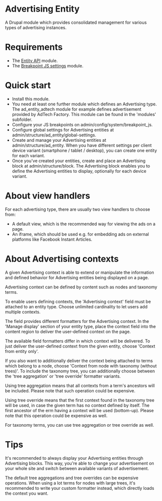 # Advertising Entity

A Drupal module which provides consolidated management for various types of
advertising instances.

# Requirements

- The <a href="https://www.drupal.org/project/entity">Entity API</a> module.
- The <a href="https://www.drupal.org/project/breakpoint_js_settings">
Breakpoint JS settings</a> module.

# Quick start

- Install this module.
- You need at least one further module which defines an Advertising type.
  The ad_entity_adtech module for example defines advertisement provided by
  AdTech Factory. This module can be found in the 'modules' subfolder.
- Configure your JS breakpoints on admin/config/system/breakpoint_js. 
- Configure global settings for Advertising entities
  at admin/structure/ad_entity/global-settings.
- Create and manage your Advertising entities at admin/structure/ad_entity.
  When you have different settings per client device variant
  (smartphone / tablet / desktop), you can create one entity for each variant.
- Once you've created your entities, create and place an Advertising block at
  admin/structure/block. The Advertising block enables you to define the
  Advertising entities to display, optionally for each device variant.

# About view handlers

For each advertising type, there are usually two view handlers to choose from:
 - A default view, which is the recommended way for viewing the ads on a page.
 - An iframe, which should be used e.g. for embedding ads on external platforms
   like Facebook Instant Articles.

# About Advertising contexts

A given Advertising context is able to extend or manipulate the information and
defined behavior for Advertising entities being displayed on a page.

Advertising context can be defined by content such as nodes and taxonomy terms.

To enable users defining contexts, the 'Advertising context' field must be
attached to an entity type. Choose unlimited cardinality to let users add
multiple contexts.

The field provides different formatters for the Advertising context.
In the 'Manage display' section of your entity type, place the context field
into the content region to deliver the user-defined context on the page.

The available field formatters differ in which context will be delivered.
To just deliver the user-defined context from the given entity,
choose 'Context from entity only'.

If you also want to additionally deliver the context
being attached to terms which belong to a node, choose
'Context from node with taxonomy (without trees)'. To include the taxonomy tree,
you can additionally choose between the 'tree aggregation'
or 'tree override' formatter variants.

Using tree aggregation means that all contexts from a term's ancestors
will be included. Please note that such operation could be expensive.

Using tree override means that the first context found in the taxonomy tree
will be used, in case the given term has no context defined by itself.
The first ancestor of the erm having a context will be used (bottom-up).
Please note that this operation could be expensive as well.

For taxonomy terms, you can use tree aggregation or tree override as well.

# Tips

It's recommended to always display your Advertising entities through
Advertising blocks. This way, you're able to change your advertisement
on your whole site and switch between available variants of advertisement.

The default tree aggregations and tree overrides can be expensive operations.
When using a lot terms for nodes with large trees, it's recommended to
write your custom formatter instead, which directly loads the context you want.
